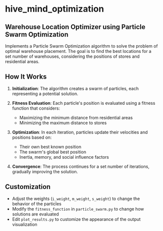 # hive_mind_optimization

## Warehouse Location Optimizer using Particle Swarm Optimization

Implements a Particle Swarm Optimization algorithm to solve the problem of optimal warehouse placement. The goal is to find the best locations for a set number of warehouses, considering the positions of stores and residential areas.

## How It Works

1. **Initialization**: The algorithm creates a swarm of particles, each representing a potential solution.

2. **Fitness Evaluation**: Each particle's position is evaluated using a fitness function that considers:

   - Maximizing the minimum distance from residential areas
   - Minimizing the maximum distance to stores

3. **Optimization**: In each iteration, particles update their velocities and positions based on:

   - Their own best known position
   - The swarm's global best position
   - Inertia, memory, and social influence factors

4. **Convergence**: The process continues for a set number of iterations, gradually improving the solution.

## Customization

- Adjust the weights (`i_weight`, `m_weight`, `s_weight`) to change the behavior of the particles
- Modify the `fitness_function` in `particle_swarm.py` to change how solutions are evaluated
- Edit `plot_results.py` to customize the appearance of the output visualization
